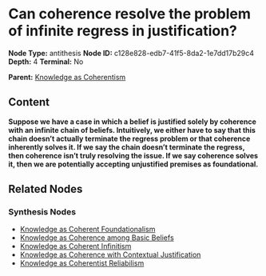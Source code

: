 # Can coherence resolve the problem of infinite regress in justification?

**Node Type:** antithesis
**Node ID:** c128e828-edb7-41f5-8da2-1e7dd17b29c4
**Depth:** 4
**Terminal:** No

**Parent:** [Knowledge as Coherentism](knowledge-as-coherentism-synthesis-85766c18-a792-401a-afc4-7bb19b4ddeb2.md)

## Content

**Suppose we have a case in which a belief is justified solely by coherence with an infinite chain of beliefs. Intuitively, we either have to say that this chain doesn’t actually terminate the regress problem or that coherence inherently solves it. If we say the chain doesn’t terminate the regress, then coherence isn’t truly resolving the issue. If we say coherence solves it, then we are potentially accepting unjustified premises as foundational.**

## Related Nodes

### Synthesis Nodes

- [Knowledge as Coherent Foundationalism](knowledge-as-coherent-foundationalism-synthesis-64d5f7e1-6a91-4922-a5fb-9435a2a7570b.md)
- [Knowledge as Coherence among Basic Beliefs](knowledge-as-coherence-among-basic-beliefs-synthesis-f1462885-2458-4ff4-93d3-3d4871bdc6d7.md)
- [Knowledge as Coherent Infinitism](knowledge-as-coherent-infinitism-synthesis-bc7a5b6c-cb47-43f4-9381-1de5d3bd342f.md)
- [Knowledge as Coherence with Contextual Justification](knowledge-as-coherence-with-contextual-justification-synthesis-6076b0ba-5119-46d0-9f2d-ebbb92ca6985.md)
- [Knowledge as Coherentist Reliabilism](knowledge-as-coherentist-reliabilism-synthesis-d0eb97b1-8a15-463d-bc88-8ad14f2229c1.md)

